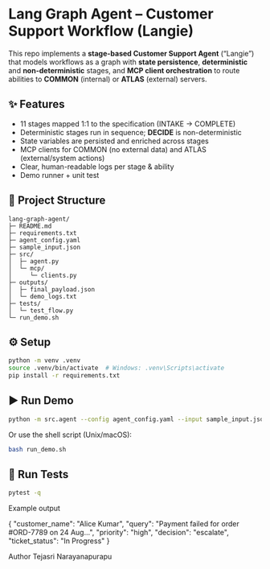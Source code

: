 # Lang Graph Agent – Customer Support Workflow (Langie)

This repo implements a **stage-based Customer Support Agent** (“Langie”) that models workflows as a graph with **state persistence**, **deterministic** and **non-deterministic** stages, and **MCP client orchestration** to route abilities to **COMMON** (internal) or **ATLAS** (external) servers.

## ✨ Features
- 11 stages mapped 1:1 to the specification (INTAKE → COMPLETE)
- Deterministic stages run in sequence; **DECIDE** is non-deterministic
- State variables are persisted and enriched across stages
- MCP clients for COMMON (no external data) and ATLAS (external/system actions)
- Clear, human-readable logs per stage & ability
- Demo runner + unit test

## 🧱 Project Structure
```
lang-graph-agent/
├─ README.md
├─ requirements.txt
├─ agent_config.yaml
├─ sample_input.json
├─ src/
│  ├─ agent.py
│  └─ mcp/
│     └─ clients.py
├─ outputs/
│  ├─ final_payload.json
│  └─ demo_logs.txt
├─ tests/
│  └─ test_flow.py
└─ run_demo.sh
```

## ⚙️ Setup
```bash
python -m venv .venv
source .venv/bin/activate  # Windows: .venv\Scripts\activate
pip install -r requirements.txt
```

## ▶️ Run Demo
```bash
python -m src.agent --config agent_config.yaml --input sample_input.json --out outputs/final_payload.json --log outputs/demo_logs.txt
```
Or use the shell script (Unix/macOS):
```bash
bash run_demo.sh
```

## 🧪 Run Tests
```bash
pytest -q
```
Example output

{
  "customer_name": "Alice Kumar",
  "query": "Payment failed for order #ORD-7789 on 24 Aug...",
  "priority": "high",
  "decision": "escalate",
  "ticket_status": "In Progress"
}

Author
Tejasri Narayanapurapu

